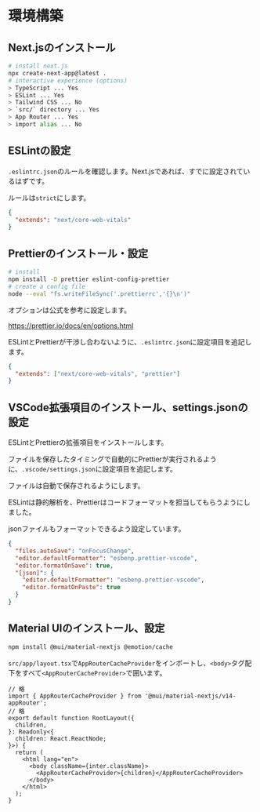 # 環境構築

## Next.jsのインストール

```bash
# install next.js
npx create-next-app@latest .
# interactive experience (options)
> TypeScript ... Yes
> ESLint ... Yes
> Tailwind CSS ... No
> `src/` directory ... Yes
> App Router ... Yes
> import alias ... No
```

## ESLintの設定

`.eslintrc.json`のルールを確認します。Next.jsであれば、すでに設定されているはずです。

ルールは`strict`にします。

```json
{
  "extends": "next/core-web-vitals"
}
```

## Prettierのインストール・設定

```bash
# install
npm install -D prettier eslint-config-prettier
# create a config file
node --eval "fs.writeFileSync('.prettierrc','{}\n')"
```

オプションは公式を参考に設定します。

<https://prettier.io/docs/en/options.html>

ESLintとPrettierが干渉し合わないように、`.eslintrc.json`に設定項目を追記します。

```json
{
  "extends": ["next/core-web-vitals", "prettier"]
}
```

## VSCode拡張項目のインストール、settings.jsonの設定

ESLintとPrettierの拡張項目をインストールします。

ファイルを保存したタイミングで自動的にPrettierが実行されるように、`.vscode/settings.json`に設定項目を追記します。

ファイルは自動で保存されるようにします。

ESLintは静的解析を、Prettierはコードフォーマットを担当してもらうようにしました。

jsonファイルもフォーマットできるよう設定しています。

```json
{
  "files.autoSave": "onFocusChange",
  "editor.defaultFormatter": "esbenp.prettier-vscode",
  "editor.formatOnSave": true,
  "[json]": {
    "editor.defaultFormatter": "esbenp.prettier-vscode",
    "editor.formatOnPaste": true
  }
}
```

## Material UIのインストール、設定

```bash
npm install @mui/material-nextjs @emotion/cache
```

`src/app/layout.tsx`で`AppRouterCacheProvider`をインポートし、`<body>`タグ配下をすべて`<AppRouterCacheProvider>`で囲います。

```tsx
// 略
import { AppRouterCacheProvider } from '@mui/material-nextjs/v14-appRouter';
// 略
export default function RootLayout({
  children,
}: Readonly<{
  children: React.ReactNode;
}>) {
  return (
    <html lang="en">
      <body className={inter.className}>
        <AppRouterCacheProvider>{children}</AppRouterCacheProvider>
      </body>
    </html>
  );
}
```
